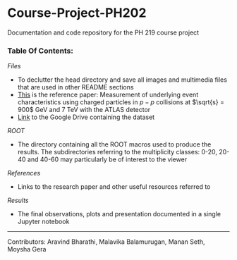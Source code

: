 # Course-Project-PH202

Documentation and code repository for the PH 219 course project

### Table Of Contents:

*Files*
 - To declutter the head directory and save all images and multimedia files that are used in other README sections
 - [This](/Files/PhysRevD.83.112001.pdf) is the reference paper: Measurement of underlying event characteristics using charged particles
in $p-p$ collisions at $\sqrt{s} = 900$ GeV and $7$ TeV with the ATLAS detector
 - [Link](https://drive.google.com/file/d/1kkmyTks_-kv2-sru9J47ngJhq7mZJnFo/view?usp=sharing) to the Google Drive containing the dataset
 
*ROOT*
 - The directory containing all the ROOT macros used to produce the results. The subdirectories referring to the multiplicity classes: 0-20, 20-40 and 40-60 may particularly be of interest to the viewer
 
*References*
 - Links to the research paper and other useful resources referred to
 
*Results*
 - The final observations, plots and presentation documented in a single Jupyter notebook

- - - -

Contributors: Aravind Bharathi, Malavika Balamurugan, Manan Seth, Moysha Gera
